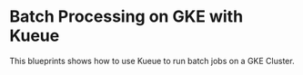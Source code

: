 # Batch Processing on GKE with Kueue

This blueprints shows how to use Kueue to run batch jobs on a GKE Cluster.